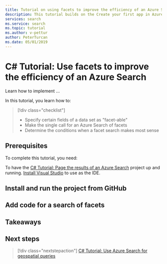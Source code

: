 ```yaml
---
title: Tutorial on using facets to improve the efficiency of an Azure Search
description: This tutorial builds on the Create your first app in Azure Search tutorial and the paging tutorial, to add a search of the facets of a given database. Searching on facets is done just once, so can improve the efficiency of a search app. 
services: search
ms.service: search
ms.topic: tutorial
ms.author: v-pettur
author: PeterTurcan
ms.date: 05/01/2019
---
```


# C# Tutorial: Use facets to improve the efficiency of an Azure Search

Learn how to implement ...

In this tutorial, you learn how to:
> [!div class="checklist"]
> * Specify certain fields of a data set as "facet-able"
> * Make the single call for an Azure Search of facets
> * Determine the conditions when a facet search makes most sense

## Prerequisites

To complete this tutorial, you need:

To have the [C# Tutorial: Page the results of an Azure Search](tutorial-csharp-paging.md) project up and running.
[Install Visual Studio](https://visualstudio.microsoft.com/) to use as the IDE.

## Install and run the project from GitHub


## Add code for a search of facets

## Takeaways

## Next steps

> [!div class="nextstepaction"]
> [C# Tutorial: Use Azure Search for geospatial queries](tutorial-csharp-geospatial-searches.md)